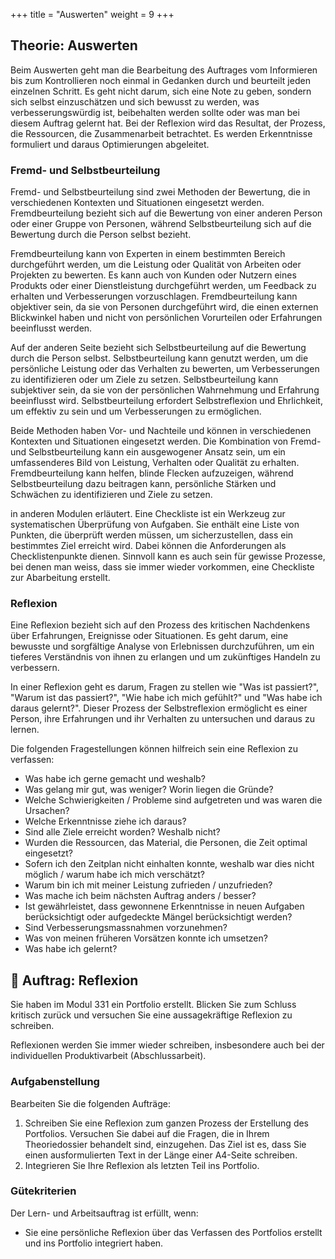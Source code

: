 +++
title = "Auswerten"
weight = 9
+++

## Theorie: Auswerten

Beim Auswerten geht man die Bearbeitung des Auftrages vom Informieren bis zum Kontrollieren noch einmal in Gedanken durch und beurteilt jeden einzelnen Schritt. Es geht nicht darum, sich eine Note zu geben, sondern sich selbst einzuschätzen und sich bewusst zu werden, was verbesserungswürdig ist, beibehalten werden sollte oder was man bei diesem Auftrag gelernt hat. Bei der Reflexion wird das Resultat, der Prozess, die Ressourcen, die Zusammenarbeit betrachtet. Es werden Erkenntnisse formuliert und daraus Optimierungen abgeleitet.

###	Fremd- und Selbstbeurteilung

Fremd- und Selbstbeurteilung sind zwei Methoden der Bewertung, die in verschiedenen Kontexten und Situationen eingesetzt werden. Fremdbeurteilung bezieht sich auf die Bewertung von einer anderen Person oder einer Gruppe von Personen, während Selbstbeurteilung sich auf die Bewertung durch die Person selbst bezieht.

Fremdbeurteilung kann von Experten in einem bestimmten Bereich durchgeführt werden, um die Leistung oder Qualität von Arbeiten oder Projekten zu bewerten. Es kann auch von Kunden oder Nutzern eines Produkts oder einer Dienstleistung durchgeführt werden, um Feedback zu erhalten und Verbesserungen vorzuschlagen. Fremdbeurteilung kann objektiver sein, da sie von Personen durchgeführt wird, die einen externen Blickwinkel haben und nicht von persönlichen Vorurteilen oder Erfahrungen beeinflusst werden.

Auf der anderen Seite bezieht sich Selbstbeurteilung auf die Bewertung durch die Person selbst. Selbstbeurteilung kann genutzt werden, um die persönliche Leistung oder das Verhalten zu bewerten, um Verbesserungen zu identifizieren oder um Ziele zu setzen. Selbstbeurteilung kann subjektiver sein, da sie von der persönlichen Wahrnehmung und Erfahrung beeinflusst wird. Selbstbeurteilung erfordert Selbstreflexion und Ehrlichkeit, um effektiv zu sein und um Verbesserungen zu ermöglichen.

Beide Methoden haben Vor- und Nachteile und können in verschiedenen Kontexten und Situationen eingesetzt werden. Die Kombination von Fremd- und Selbstbeurteilung kann ein ausgewogener Ansatz sein, um ein umfassenderes Bild von Leistung, Verhalten oder Qualität zu erhalten. Fremdbeurteilung kann helfen, blinde Flecken aufzuzeigen, während Selbstbeurteilung dazu beitragen kann, persönliche Stärken und Schwächen zu identifizieren und Ziele zu setzen.

in anderen Modulen erläutert. Eine Checkliste ist ein Werkzeug zur systematischen Überprüfung von Aufgaben. Sie enthält eine Liste von Punkten, die überprüft werden müssen, um sicherzustellen, dass ein bestimmtes Ziel erreicht wird. Dabei können die Anforderungen als Checklistenpunkte dienen.
Sinnvoll kann es auch sein für gewisse Prozesse, bei denen man weiss, dass sie immer wieder vorkommen, eine Checkliste zur Abarbeitung erstellt.

### Reflexion

Eine Reflexion bezieht sich auf den Prozess des kritischen Nachdenkens über Erfahrungen, Ereignisse oder Situationen. Es geht darum, eine bewusste und sorgfältige Analyse von Erlebnissen durchzuführen, um ein tieferes Verständnis von ihnen zu erlangen und um zukünftiges Handeln zu verbessern.

In einer Reflexion geht es darum, Fragen zu stellen wie "Was ist passiert?", "Warum ist das passiert?", "Wie habe ich mich gefühlt?" und "Was habe ich daraus gelernt?". Dieser Prozess der Selbstreflexion ermöglicht es einer Person, ihre Erfahrungen und ihr Verhalten zu untersuchen und daraus zu lernen.

Die folgenden Fragestellungen können hilfreich sein eine Reflexion zu verfassen:

- Was habe ich gerne gemacht und weshalb?
- Was gelang mir gut, was weniger? Worin liegen die Gründe?
- Welche Schwierigkeiten / Probleme sind aufgetreten und was waren die Ursachen?
- Welche Erkenntnisse ziehe ich daraus?
- Sind alle Ziele erreicht worden? Weshalb nicht?
- Wurden die Ressourcen, das Material, die Personen, die Zeit optimal eingesetzt?
- Sofern ich den Zeitplan nicht einhalten konnte, weshalb war dies nicht möglich / warum habe ich mich verschätzt?
- Warum bin ich mit meiner Leistung zufrieden / unzufrieden?
- Was mache ich beim nächsten Auftrag anders / besser?
- Ist gewährleistet, dass gewonnene Erkenntnisse in neuen Aufgaben berücksichtigt oder aufgedeckte Mängel berücksichtigt werden?
- Sind Verbesserungsmassnahmen vorzunehmen?
- Was von meinen früheren Vorsätzen konnte ich umsetzen?
- Was habe ich gelernt?


## :briefcase: Auftrag: Reflexion

Sie haben im Modul 331 ein Portfolio erstellt. Blicken Sie zum Schluss kritisch zurück und versuchen Sie eine aussagekräftige Reflexion zu schreiben.

Reflexionen werden Sie immer wieder schreiben, insbesondere auch bei der individuellen Produktivarbeit (Abschlussarbeit).

### Aufgabenstellung

Bearbeiten Sie die folgenden Aufträge:

1. Schreiben Sie eine Reflexion zum ganzen Prozess der Erstellung des Portfolios. Versuchen Sie dabei auf die Fragen, die in Ihrem Theoriedossier behandelt sind, einzugehen. Das Ziel ist es, dass Sie einen ausformulierten Text in der Länge einer A4-Seite schreiben.
2. Integrieren Sie Ihre Reflexion als letzten Teil ins Portfolio.

### Gütekriterien

Der Lern- und Arbeitsauftrag ist erfüllt, wenn:

- Sie eine persönliche Reflexion über das Verfassen des Portfolios erstellt und ins Portfolio integriert haben.
